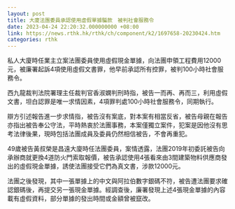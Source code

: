 ```yaml
---
layout: post
title: 大廈法團委員承認使用虛假單據騙款　被判社會服務令
date: 2023-04-24 22:20:32.000000000 +08:00
link: https://news.rthk.hk/rthk/ch/component/k2/1697658-20230424.htm
categories: rthk
---
```


私人大廈時任業主立案法團委員使用虛假現金單據，向法團申領工程費用12000元，被廉署起訴4項使用虛假文書罪，他早前承認所有控罪，被判100小時社會服務令。

西九龍裁判法院署理主任裁判官香淑嫻判刑時指，被告一而再、再而三，利用虛假文書，坦白認罪是唯一求情因素，4項罪判處100小時社會服務令，同期執行。

辯方引述報告進一步求情指，被告沒有案底，對本案有相當反省，被告母親在報告亦指出被告奉公守法，平時熱衷於法團事務，本案僅獨立案件，犯案是因他沒有思考法律後果，現時包括法團成員及委員仍然相信被告，不會再重犯。

49歲被告黃叔榮是昌遠大廈時任法團委員，案情透露，法團2019年初委託被告向承辦商就更換4道防火門索取報價，被告承認使用4張看來由3間建築物料供應商發出的虛假現金單據，誘使法團接受它們為真文書，涉款12000元。

法團之後發現，其中一張單據上的中文與阿拉伯數字銀碼不符，被告遭法團要求確認銀碼後，再提交另一張現金單據。經調查後，廉署發現上述4張現金單據的內容載有虛假資料，部分單據的發出時間或金額曾被竄改。
